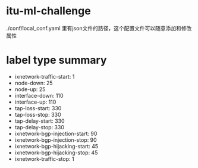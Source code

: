 # itu-ml-challenge
./conf/local_conf.yaml 里有json文件的路径，这个配置文件可以随意添加和修改属性

# label type summary
- ixnetwork-traffic-start: 1
- node-down: 25
- node-up: 25
- interface-down: 110
- interface-up: 110
- tap-loss-start: 330
- tap-loss-stop: 330
- tap-delay-start: 330
- tap-delay-stop: 330
- ixnetwork-bgp-injection-start: 90
- ixnetwork-bgp-injection-stop: 90
- ixnetwork-bgp-hijacking-start: 45
- ixnetwork-bgp-hijacking-stop: 45
- ixnetwork-traffic-stop: 1